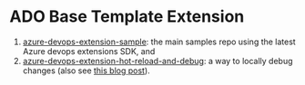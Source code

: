 # ADO Base Template Extension

1. [azure-devops-extension-sample](https://github.com/microsoft/azure-devops-extension-sample): the main samples repo using the latest Azure devops extensions SDK, and
2. [azure-devops-extension-hot-reload-and-debug](https://github.com/microsoft/azure-devops-extension-hot-reload-and-debug): a way to locally debug changes (also see [this blog post](https://devblogs.microsoft.com/devops/streamlining-azure-devops-extension-development/)).